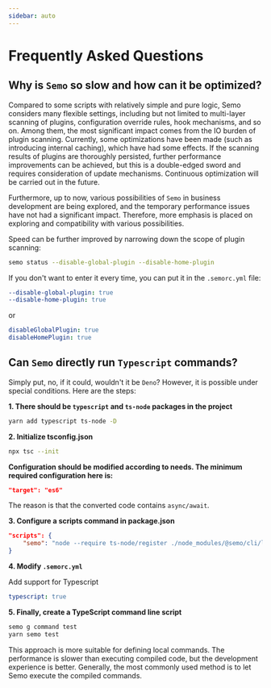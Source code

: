 ```yaml
---
sidebar: auto
---
```


# Frequently Asked Questions

## Why is `Semo` so slow and how can it be optimized?

Compared to some scripts with relatively simple and pure logic, Semo considers many flexible settings, including but not limited to multi-layer scanning of plugins, configuration override rules, hook mechanisms, and so on. Among them, the most significant impact comes from the IO burden of plugin scanning. Currently, some optimizations have been made (such as introducing internal caching), which have had some effects. If the scanning results of plugins are thoroughly persisted, further performance improvements can be achieved, but this is a double-edged sword and requires consideration of update mechanisms. Continuous optimization will be carried out in the future.

Furthermore, up to now, various possibilities of `Semo` in business development are being explored, and the temporary performance issues have not had a significant impact. Therefore, more emphasis is placed on exploring and compatibility with various possibilities.

Speed can be further improved by narrowing down the scope of plugin scanning:

```bash
semo status --disable-global-plugin --disable-home-plugin
```

If you don't want to enter it every time, you can put it in the `.semorc.yml` file:

```yaml
--disable-global-plugin: true
--disable-home-plugin: true
```

or

```yaml
disableGlobalPlugin: true
disableHomePlugin: true
```

## Can `Semo` directly run `Typescript` commands?

Simply put, no, if it could, wouldn't it be `Deno`? However, it is possible under special conditions. Here are the steps:

**1. There should be `typescript` and `ts-node` packages in the project**

```bash
yarn add typescript ts-node -D
```

**2. Initialize tsconfig.json**

```bash
npx tsc --init
```

**Configuration should be modified according to needs. The minimum required configuration here is:**

```json
"target": "es6"
```

The reason is that the converted code contains `async/await`.

**3. Configure a scripts command in package.json**

```json
"scripts": {
    "semo": "node --require ts-node/register ./node_modules/@semo/cli/lib/bin.js"
}
```

**4. Modify `.semorc.yml`**

Add support for Typescript

```yaml
typescript: true
```

**5. Finally, create a TypeScript command line script**

```bash
semo g command test
yarn semo test
```

This approach is more suitable for defining local commands. The performance is slower than executing compiled code, but the development experience is better. Generally, the most commonly used method is to let Semo execute the compiled commands.
